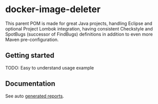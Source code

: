 # docker-image-deleter
This parent POM is made for great Java projects, handling 
		Eclipse and optional Project Lombok integration, having consistent Checkstyle 
		and SpotBugs (successor of FindBugs) definitions in addition to even more 
		Maven pre-configuration.

## Getting started
TODO: Easy to understand usage example

## Documentation

See auto [generated reports](https://olafneumann.org/docker-image-deleter/summary.html).